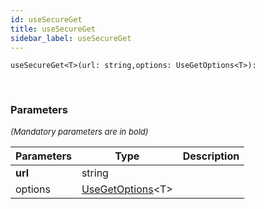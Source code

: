 ```yaml
---
id: useSecureGet
title: useSecureGet
sidebar_label: useSecureGet
---
```


```tsx
useSecureGet<T>(url: string,options: UseGetOptions<T>): 
```
<br/>



### Parameters

<font size="2"><i>(Mandatory parameters are in bold)</i></font>

| Parameters | Type | Description |
| --------- | ---- | ----------- |
| **url** | string |  |
| options | [UseGetOptions](/framework-api/interfaces/UseGetOptions.md)<T\> |  |
